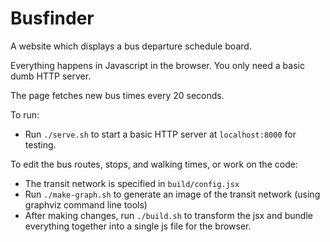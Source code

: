 Busfinder
======================

A website which displays a bus departure schedule board.

Everything happens in Javascript in the browser.  You only need a basic dumb HTTP server.

The page fetches new bus times every 20 seconds.

To run:

* Run `./serve.sh` to start a basic HTTP server at `localhost:8000` for testing.

To edit the bus routes, stops, and walking times, or work on the code:

* The transit network is specified in `build/config.jsx`
* Run `./make-graph.sh` to generate an image of the transit network (using graphviz command line tools)
* After making changes, run `./build.sh` to transform the jsx and bundle everything together into a single js file for the browser.

